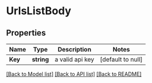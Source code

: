 # UrlsListBody

## Properties
Name | Type | Description | Notes
------------ | ------------- | ------------- | -------------
**Key** | **string** | a valid api key | [default to null]

[[Back to Model list]](../README.md#documentation-for-models) [[Back to API list]](../README.md#documentation-for-api-endpoints) [[Back to README]](../README.md)

